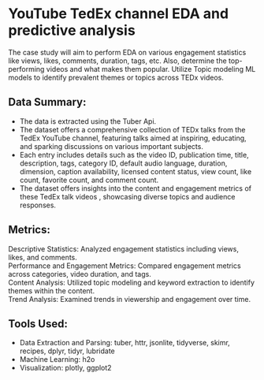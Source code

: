 # YouTube TedEx channel EDA and predictive analysis 
The case study will aim to perform EDA on various engagement statistics like views, likes, comments, duration, tags, etc. Also, determine the top-performing videos and what makes them popular. 
Utilize Topic modeling ML models to identify prevalent themes or topics across TEDx videos.

## Data Summary: 
- The data is extracted using the Tuber Api.
- The dataset offers a comprehensive collection of TEDx talks from the TedEx YouTube channel, featuring talks aimed at inspiring, educating, and sparking discussions on various important subjects.
- Each entry includes details such as the video ID, publication time, title, description, tags, category ID, default audio language, duration, dimension, caption availability, licensed content status, view count, like count, favorite count, and comment count.
- The dataset offers insights into the content and engagement metrics of these TedEx talk videos , showcasing diverse topics and audience responses.
  
## Metrics:
Descriptive Statistics: Analyzed engagement statistics including views, likes, and comments.  
Performance and Engagement Metrics: Compared engagement metrics across categories, video duration, and tags.  
Content Analysis: Utilized topic modeling and keyword extraction to identify themes within the content.  
Trend Analysis: Examined trends in viewership and engagement over time.  

## Tools Used:
- Data Extraction and Parsing: tuber, httr, jsonlite, tidyverse, skimr, recipes, dplyr, tidyr, lubridate  
- Machine Learning: h2o  
- Visualization: plotly, ggplot2  

